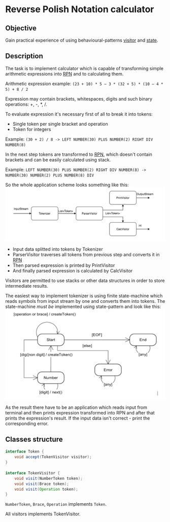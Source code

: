 # Reverse Polish Notation calculator

## Objective

Gain practical experience of using behavioural-patterns 
[visitor](https://en.wikipedia.org/wiki/Visitor_pattern) and [state](https://en.wikipedia.org/wiki/State_pattern).

## Description

The task is to implement calculator which is capable of transforming simple arithmetic expressions into 
[RPN](https://en.wikipedia.org/wiki/Reverse_Polish_notation) and to calculating them.

Arithmetic expression example: `(23 + 10) * 5 – 3 * (32 + 5) * (10 – 4 * 5) + 8 / 2`

Expression may contain brackets, whitespaces, digits and such binary operations: +, -, *, /.

To evaluate expression it's necessary first of all to break it into tokens:
- Single token per single bracket and operation
- Token for integers

Example: `(30 + 2) / 8 -> LEFT NUMBER(30) PLUS NUMBER(2) RIGHT DIV NUMBER(8)`

In the next step tokens are transformed to [RPN](https://en.wikipedia.org/wiki/Reverse_Polish_notation), 
which doesn't contain brackets and can be easily calculated using stack.

Example: `LEFT NUMBER(30) PLUS NUMBER(2) RIGHT DIV NUMBER(8) -> NUMBER(30) NUMBER(2) PLUS NUMBER(8) DIV`

So the whole application scheme looks something like this: ![scheme](images/scheme.png)
- Input data splitted into tokens by Tokenizer
- ParserVisitor traverses all tokens from previous step and converts it in [RPN](https://en.wikipedia.org/wiki/Reverse_Polish_notation)
- Then parsed expression is printed by PrintVisitor
- And finally parsed expression is calculated by CalcVisitor

Visitors are permitted to use stacks or other data structures in order to store intermediate results.

The easiest way to implement tokenizer is using finite state-machine which reads symbols from input stream by one
and converts them into tokens. The state-machine _must be_ implemented using state-pattern and look 
like this: ![tokenizer](images/tokenizer.png)

As the result there have to be an application which reads input from terminal and then prints expression transformed 
into RPN and after that prints the expression's result. If the input data isn't correct - print the corresponding error.

## Classes structure

```java
interface Token {
    void accept(TokenVisitor visitor);
}

interface TokenVisitor {
    void visit(NumberToken token);
    void visit(Brace token);
    void visit(Operation token);
}
```

`NumberToken`, `Brace`, `Operation` implements `Token`.

All visitors implements TokenVisitor.
